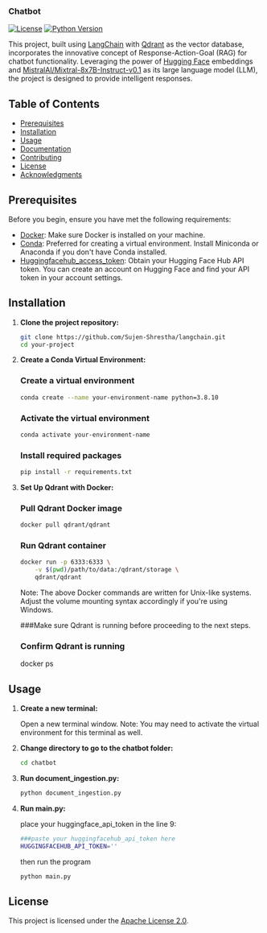 ### Chatbot
[![License](https://img.shields.io/badge/License-Apache%202.0-blue.svg)](LICENSE)
[![Python Version](https://img.shields.io/badge/Python-3.8%2B-blue.svg)](https://www.python.org/downloads/)

This project, built using [LangChain](https://langchain.org/) with [Qdrant](https://qdrant.io/) as the vector database, incorporates the innovative concept of Response-Action-Goal (RAG) for chatbot functionality. Leveraging the power of [Hugging Face](https://huggingface.co/) embeddings and [MistralAI/Mixtral-8x7B-Instruct-v0.1](https://huggingface.co/mistralai/Mixtral-8x7B-Instruct-v0.1) as its large language model (LLM), the project is designed to provide intelligent responses.

## Table of Contents
- [Prerequisites](###prerequisites)
- [Installation](###installation)
- [Usage](###usage)
- [Documentation](###documentation)
- [Contributing](###contributing)
- [License](###license)
- [Acknowledgments](###acknowledgments)

## Prerequisites

Before you begin, ensure you have met the following requirements:

- [Docker](https://docs.docker.com/get-docker/): Make sure Docker is installed on your machine.
- [Conda](https://docs.conda.io/en/latest/miniconda.html): Preferred for creating a virtual environment. Install Miniconda or Anaconda if you don't have Conda installed.
- [Huggingfacehub_access_token](https://huggingface.co/docs/hub/en/security-tokens): Obtain your Hugging Face Hub API token. You can create an account on Hugging Face and find your API token in your account settings.

## Installation

1. **Clone the project repository:**

   ```bash
   git clone https://github.com/Sujen-Shrestha/langchain.git
   cd your-project

2. **Create a Conda Virtual Environment:**

    ### Create a virtual environment
    ```bash
    conda create --name your-environment-name python=3.8.10
    ```
    
    ### Activate the virtual environment
    ```bash
    conda activate your-environment-name
    ```

    ### Install required packages
    ```bash
    pip install -r requirements.txt
    ```

3. **Set Up Qdrant with Docker:**
    ### Pull Qdrant Docker image
    ```bash
    docker pull qdrant/qdrant
    ```

    ### Run Qdrant container
    ```bash
    docker run -p 6333:6333 \
        -v $(pwd)/path/to/data:/qdrant/storage \
        qdrant/qdrant
    ```

    Note: The above Docker commands are written for Unix-like systems. Adjust the volume mounting syntax accordingly if you're using Windows.

    ###Make sure Qdrant is running before proceeding to the next steps.
    
    ### Confirm Qdrant is running
    docker ps

## Usage

1. **Create a new terminal:**
   
   Open a new terminal window. Note: You may need to activate the virtual environment for this terminal as well.

2. **Change directory to go to the chatbot folder:**
   
   ```bash
   cd chatbot
   ```

3. **Run document_ingestion.py:**

    ```bash
    python document_ingestion.py
    ```

4. **Run main.py:**

    place your huggingface_api_token in the line 9:
    ```bash
    ###paste your huggingfacehub_api_token here
    HUGGINGFACEHUB_API_TOKEN=''
    ```

    then run the program
    ```bash
    python main.py
    ```
## License

This project is licensed under the [Apache License 2.0](LICENSE).

